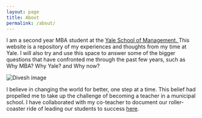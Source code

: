 ```yaml
---
layout: page
title: About
permalink: /about/
---
```


I am a second year MBA student at the <a href = "www.som.yale.edu" target="_blank">Yale School of Management. </a> This website is a repository of my experiences and thoughts from my time at Yale. I will also try and use this space to answer some of the bigger questions that have confronted me through the past few years, such as Why MBA? Why Yale? and Why now?

![Divesh image](https://s18.postimg.org/3pews0c7t/Divesh.jpg)

I believe in changing the world for better, one step at a time. This belief had propelled me to take up the challenge of becoming a teacher in a municipal school. I have collaborated with my co-teacher to document our roller-coaster ride of leading our students to success <a href = "https://humariclass.wordpress.com/" target="_blank">here</a>.

